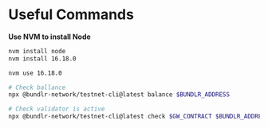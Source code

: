 # Useful Commands

**Use NVM to install Node**

```bash
nvm install node
nvm install 16.18.0
```

```bash
nvm use 16.18.0
```

```bash
# Check ballance
npx @bundlr-network/testnet-cli@latest balance $BUNDLR_ADDRESS
```

```bash
# Check validator is active
npx @bundlr-network/testnet-cli@latest check $GW_CONTRACT $BUNDLR_ADDRESS
```
